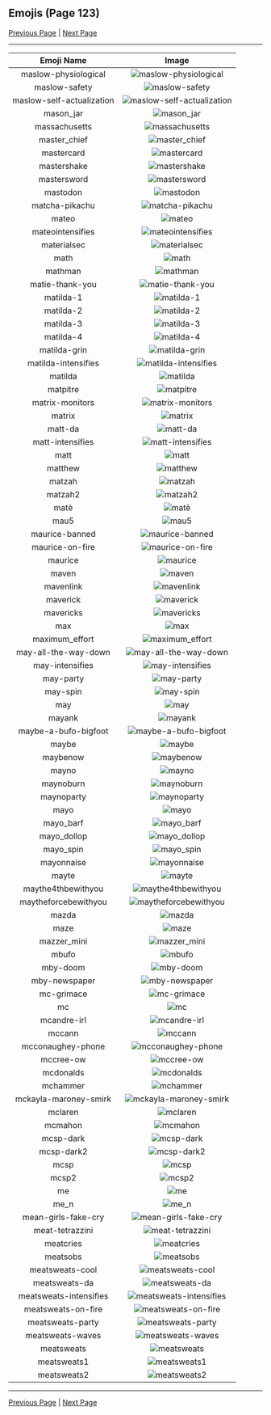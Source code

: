 
## Emojis (Page 123)

[Previous Page](/docs/hc/page-m-0122.md)
  | [Next Page](/docs/hc/page-m-0124.md)

<hr />

|Emoji Name|Image|
| :-: | :-: |
|maslow-physiological| ![maslow-physiological](/emojis/hc/maslow-physiological.png)|
|maslow-safety| ![maslow-safety](/emojis/hc/maslow-safety.png)|
|maslow-self-actualization| ![maslow-self-actualization](/emojis/hc/maslow-self-actualization.png)|
|mason_jar| ![mason_jar](/emojis/hc/mason_jar.jpg)|
|massachusetts| ![massachusetts](/emojis/hc/massachusetts.png)|
|master_chief| ![master_chief](/emojis/hc/master_chief.gif)|
|mastercard| ![mastercard](/emojis/hc/mastercard.png)|
|mastershake| ![mastershake](/emojis/hc/mastershake.png)|
|mastersword| ![mastersword](/emojis/hc/mastersword.png)|
|mastodon| ![mastodon](/emojis/hc/mastodon.png)|
|matcha-pikachu| ![matcha-pikachu](/emojis/hc/matcha-pikachu.png)|
|mateo| ![mateo](/emojis/hc/mateo.png)|
|mateointensifies| ![mateointensifies](/emojis/hc/mateointensifies.gif)|
|materialsec| ![materialsec](/emojis/hc/materialsec.png)|
|math| ![math](/emojis/hc/math.png)|
|mathman| ![mathman](/emojis/hc/mathman.png)|
|matie-thank-you| ![matie-thank-you](/emojis/hc/matie-thank-you.png)|
|matilda-1| ![matilda-1](/emojis/hc/matilda-1.png)|
|matilda-2| ![matilda-2](/emojis/hc/matilda-2.png)|
|matilda-3| ![matilda-3](/emojis/hc/matilda-3.png)|
|matilda-4| ![matilda-4](/emojis/hc/matilda-4.png)|
|matilda-grin| ![matilda-grin](/emojis/hc/matilda-grin.png)|
|matilda-intensifies| ![matilda-intensifies](/emojis/hc/matilda-intensifies.gif)|
|matilda| ![matilda](/emojis/hc/matilda.png)|
|matpitre| ![matpitre](/emojis/hc/matpitre.png)|
|matrix-monitors| ![matrix-monitors](/emojis/hc/matrix-monitors.gif)|
|matrix| ![matrix](/emojis/hc/matrix.gif)|
|matt-da| ![matt-da](/emojis/hc/matt-da.png)|
|matt-intensifies| ![matt-intensifies](/emojis/hc/matt-intensifies.gif)|
|matt| ![matt](/emojis/hc/matt.png)|
|matthew| ![matthew](/emojis/hc/matthew.png)|
|matzah| ![matzah](/emojis/hc/matzah.png)|
|matzah2| ![matzah2](/emojis/hc/matzah2.png)|
|matè| ![matè](/emojis/hc/matè.png)|
|mau5| ![mau5](/emojis/hc/mau5.png)|
|maurice-banned| ![maurice-banned](/emojis/hc/maurice-banned.png)|
|maurice-on-fire| ![maurice-on-fire](/emojis/hc/maurice-on-fire.gif)|
|maurice| ![maurice](/emojis/hc/maurice.png)|
|maven| ![maven](/emojis/hc/maven.png)|
|mavenlink| ![mavenlink](/emojis/hc/mavenlink.png)|
|maverick| ![maverick](/emojis/hc/maverick.png)|
|mavericks| ![mavericks](/emojis/hc/mavericks.png)|
|max| ![max](/emojis/hc/max.jpg)|
|maximum_effort| ![maximum_effort](/emojis/hc/maximum_effort.gif)|
|may-all-the-way-down| ![may-all-the-way-down](/emojis/hc/may-all-the-way-down.gif)|
|may-intensifies| ![may-intensifies](/emojis/hc/may-intensifies.gif)|
|may-party| ![may-party](/emojis/hc/may-party.gif)|
|may-spin| ![may-spin](/emojis/hc/may-spin.gif)|
|may| ![may](/emojis/hc/may.png)|
|mayank| ![mayank](/emojis/hc/mayank.png)|
|maybe-a-bufo-bigfoot| ![maybe-a-bufo-bigfoot](/emojis/hc/maybe-a-bufo-bigfoot.png)|
|maybe| ![maybe](/emojis/hc/maybe.png)|
|maybenow| ![maybenow](/emojis/hc/maybenow.png)|
|mayno| ![mayno](/emojis/hc/mayno.gif)|
|maynoburn| ![maynoburn](/emojis/hc/maynoburn.gif)|
|maynoparty| ![maynoparty](/emojis/hc/maynoparty.gif)|
|mayo| ![mayo](/emojis/hc/mayo.png)|
|mayo_barf| ![mayo_barf](/emojis/hc/mayo_barf.png)|
|mayo_dollop| ![mayo_dollop](/emojis/hc/mayo_dollop.png)|
|mayo_spin| ![mayo_spin](/emojis/hc/mayo_spin.gif)|
|mayonnaise| ![mayonnaise](/emojis/hc/mayonnaise.jpg)|
|mayte| ![mayte](/emojis/hc/mayte.png)|
|maythe4thbewithyou| ![maythe4thbewithyou](/emojis/hc/maythe4thbewithyou.png)|
|maytheforcebewithyou| ![maytheforcebewithyou](/emojis/hc/maytheforcebewithyou.jpg)|
|mazda| ![mazda](/emojis/hc/mazda.png)|
|maze| ![maze](/emojis/hc/maze.png)|
|mazzer_mini| ![mazzer_mini](/emojis/hc/mazzer_mini.png)|
|mbufo| ![mbufo](/emojis/hc/mbufo.gif)|
|mby-doom| ![mby-doom](/emojis/hc/mby-doom.png)|
|mby-newspaper| ![mby-newspaper](/emojis/hc/mby-newspaper.png)|
|mc-grimace| ![mc-grimace](/emojis/hc/mc-grimace.png)|
|mc| ![mc](/emojis/hc/mc.png)|
|mcandre-irl| ![mcandre-irl](/emojis/hc/mcandre-irl.png)|
|mccann| ![mccann](/emojis/hc/mccann.png)|
|mcconaughey-phone| ![mcconaughey-phone](/emojis/hc/mcconaughey-phone.png)|
|mccree-ow| ![mccree-ow](/emojis/hc/mccree-ow.png)|
|mcdonalds| ![mcdonalds](/emojis/hc/mcdonalds.png)|
|mchammer| ![mchammer](/emojis/hc/mchammer.gif)|
|mckayla-maroney-smirk| ![mckayla-maroney-smirk](/emojis/hc/mckayla-maroney-smirk.png)|
|mclaren| ![mclaren](/emojis/hc/mclaren.png)|
|mcmahon| ![mcmahon](/emojis/hc/mcmahon.gif)|
|mcsp-dark| ![mcsp-dark](/emojis/hc/mcsp-dark.png)|
|mcsp-dark2| ![mcsp-dark2](/emojis/hc/mcsp-dark2.png)|
|mcsp| ![mcsp](/emojis/hc/mcsp.png)|
|mcsp2| ![mcsp2](/emojis/hc/mcsp2.png)|
|me| ![me](/emojis/hc/me.png)|
|me_n| ![me_n](/emojis/hc/me_n.jpg)|
|mean-girls-fake-cry| ![mean-girls-fake-cry](/emojis/hc/mean-girls-fake-cry.gif)|
|meat-tetrazzini| ![meat-tetrazzini](/emojis/hc/meat-tetrazzini.png)|
|meatcries| ![meatcries](/emojis/hc/meatcries.png)|
|meatsobs| ![meatsobs](/emojis/hc/meatsobs.png)|
|meatsweats-cool| ![meatsweats-cool](/emojis/hc/meatsweats-cool.png)|
|meatsweats-da| ![meatsweats-da](/emojis/hc/meatsweats-da.png)|
|meatsweats-intensifies| ![meatsweats-intensifies](/emojis/hc/meatsweats-intensifies.gif)|
|meatsweats-on-fire| ![meatsweats-on-fire](/emojis/hc/meatsweats-on-fire.gif)|
|meatsweats-party| ![meatsweats-party](/emojis/hc/meatsweats-party.gif)|
|meatsweats-waves| ![meatsweats-waves](/emojis/hc/meatsweats-waves.gif)|
|meatsweats| ![meatsweats](/emojis/hc/meatsweats.png)|
|meatsweats1| ![meatsweats1](/emojis/hc/meatsweats1.png)|
|meatsweats2| ![meatsweats2](/emojis/hc/meatsweats2.png)|

<hr/>

[Previous Page](/docs/hc/page-m-0122.md)
  | [Next Page](/docs/hc/page-m-0124.md)